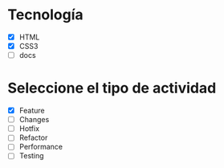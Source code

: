 # Tecnología
- [x] HTML
- [x] CSS3 
- [ ] docs

# Seleccione el tipo de actividad
- [x] Feature
- [ ] Changes
- [ ] Hotfix
- [ ] Refactor
- [ ] Performance
- [ ] Testing